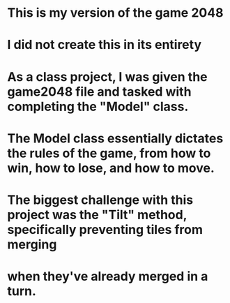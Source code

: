 # This is my version of the game 2048
# I did not create this in its entirety

# As a class project, I was given the game2048 file and tasked with completing the "Model" class.
# The Model class essentially dictates the rules of the game, from how to win, how to lose, and how to move.

# The biggest challenge with this project was the "Tilt" method, specifically preventing tiles from merging
# when they've already merged in a turn.
# 

